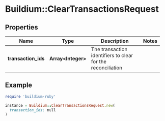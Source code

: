 # Buildium::ClearTransactionsRequest

## Properties

| Name | Type | Description | Notes |
| ---- | ---- | ----------- | ----- |
| **transaction_ids** | **Array&lt;Integer&gt;** | The transaction identifiers to clear for the reconciliation |  |

## Example

```ruby
require 'buildium-ruby'

instance = Buildium::ClearTransactionsRequest.new(
  transaction_ids: null
)
```

